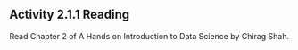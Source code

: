 
## Activity 2.1.1 Reading

Read Chapter 2 of A Hands on Introduction to Data Science by Chirag Shah.

